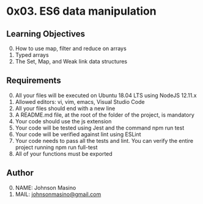 # 0x03. ES6 data manipulation

## Learning Objectives
0. How to use map, filter and reduce on arrays
1. Typed arrays
2. The Set, Map, and Weak link data structures

## Requirements
0. All your files will be executed on Ubuntu 18.04 LTS using NodeJS 12.11.x
1. Allowed editors: vi, vim, emacs, Visual Studio Code
2. All your files should end with a new line
3. A README.md file, at the root of the folder of the project, is mandatory
4. Your code should use the js extension
5. Your code will be tested using Jest and the command npm run test
6. Your code will be verified against lint using ESLint
7. Your code needs to pass all the tests and lint. You can verify the entire project running npm run full-test
8. All of your functions must be exported

## Author
0. NAME: Johnson Masino
1. MAIL: johnsonmasino@gmail.com

